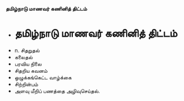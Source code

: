 **தமிழ்நாடு மாணவர் கணினித் திட்டம்**
- # தமிழ்நாடு மாணவர் கணினித் திட்டம்
- n. சிதறுதல்
- கலைதல்
- பரவிய நிலை
- சிதறிய கவனம்
- ஒழுக்கங்கெட்ட வாழ்க்கை
- சிற்றின்பம்
- அளவு மீறிப் பணத்தை அழிவுசெய்தல்.

